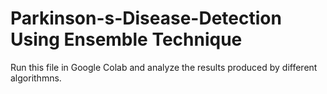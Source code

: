 # Parkinson-s-Disease-Detection Using Ensemble Technique

Run this file in Google Colab and analyze the results produced by different algorithmns.

